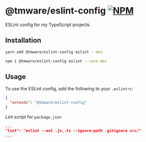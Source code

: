 # @tmware/eslint-config [![NPM](https://img.shields.io/npm/v/@tmware/eslint-config.svg)](https://www.npmjs.com/package/@tmware/eslint-config)

ESLint config for my TypeScript projects.

## Installation

```bash
yarn add @tmware/eslint-config eslint --dev
```

```bash
npm i @tmware/eslint-config eslint --save-dev
```

## Usage

To use the ESLint config, add the following to your `.eslintrc`:

```json
{
  "extends": "@tmware/eslint-config"
}
```

Lint script for `package.json`

```json
...
"lint": "eslint --ext .js,.ts --ignore-path .gitignore src/"
...
```
